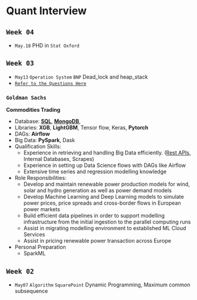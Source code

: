 # Quant Interview


## `Week 04`
* `May.18` PHD in `Stat Oxford`


## `Week 03`
* `May13` `Operation System` `BNP` Dead_lock and heap_stack
* [`Refer to the Questions Here`](https://github.com/KangOxford/GARCH-Difussion/tree/main/Quant/Questions)

### `Goldman Sachs`
**Commodities Trading**

* Database: [**SQL**](https://www.w3schools.com/python/python_mysql_getstarted.asp), [**MongoDB**](https://www.runoob.com/mongodb/mongodb-tutorial.html),
* Libraries: **XGB**, **LightGBM**, Tensor flow, Keras, **Pytorch**
* DAGs: **Airflow**
* Big Data: **PySpark**, Dask
* Qualification Skills:
  -  Experience in retrieving and handling Big Data efficiently. ([Rest APIs](https://www.runoob.com/w3cnote/restful-architecture.html), Internal Databases, Scrapes)
  - Experience in setting up Data Science flows with DAGs like Airflow
  - Extensive time series and regression modelling knowledge
* Role Responsibilities:
  - Develop and maintain renewable power production models for wind, solar and hydro generation as well as power demand models
  - Develop Machine Learning and Deep Learning models to simulate power prices, price spreads and cross-border flows in European power markets
  - Build efficient data pipelines in order to support modelling infrastructure from the initial ingestion to the parallel computing runs
  - Assist in migrating modelling environment to established ML Cloud Services
  - Assist in pricing renewable power transaction across Europe
* Personal Preparation
  * SparkML

## `Week 02`
* `May07` `Algorithm` `SquarePoint` Dynamic Programming, Maximum common subsequence
